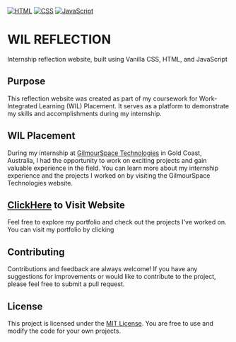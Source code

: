 [![HTML](https://img.shields.io/badge/HTML-5-blue.svg)](https://developer.mozilla.org/en-US/docs/Web/HTML)
[![CSS](https://img.shields.io/badge/CSS-3-orange.svg)](https://developer.mozilla.org/en-US/docs/Web/CSS)
[![JavaScript](https://img.shields.io/badge/JavaScript-ES6-yellow.svg)](https://developer.mozilla.org/en-US/docs/Web/JavaScript)

# WIL REFLECTION 

Internship reflection website, built using Vanilla CSS, HTML, and JavaScript

## Purpose

This reflection website was created as part of my coursework for Work-Integrated Learning (WIL) Placement. It serves as a platform to demonstrate my skills and accomplishments during my internship.

## WIL Placement

During my internship at [GilmourSpace Technologies](https://www.gspacetech.com/) in Gold Coast, Australia, I had the opportunity to work on exciting projects and gain valuable experience in the field. You can learn more about my internship experience and the projects I worked on by visiting the GilmourSpace Technologies website.

## [ClickHere](https://aanujkhurana.github.io/WIL-REFLECTION/index.html) to Visit Website

Feel free to explore my portfolio and check out the projects I've worked on. You can visit my portfolio by clicking 

## Contributing

Contributions and feedback are always welcome! If you have any suggestions for improvements or would like to contribute to the project, please feel free to submit a pull request.

## License

This project is licensed under the [MIT License](https://choosealicense.com/licenses/mit/). You are free to use and modify the code for your own projects.

